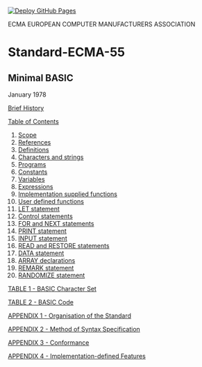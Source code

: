 [![Deploy GitHub Pages](https://github.com/Marcussacapuces91/Standard-ECMA-55/actions/workflows/jekyll-gh-pages.yml/badge.svg)](https://github.com/Marcussacapuces91/Standard-ECMA-55/actions/workflows/jekyll-gh-pages.yml)

ECMA
EUROPEAN COMPUTER MANUFACTURERS ASSOCIATION

# Standard-ECMA-55
## Minimal BASIC

January 1978

[Brief History](brief_history.md)

[Table of Contents](table_of_contents.md)

  1. [Scope](1_scope.md)
  2. [References](2_references.md)
  3. [Definitions](3_definitions.md)
  4. [Characters and strings](4_chracters_and_strings.md)
  5. [Programs](5_programs.md)
  6. [Constants](6_constants.md)
  7. [Variables](7_variables.md)
  8. [Expressions](8_expressions.md)
  9. [Implementation supplied functions](9_implementation_supplied_functions.md)
  10. [User defined functions](10_user_defined_functions.md)
  11. [LET statement](11_let_statement.md)
  12. [Control statements](12_control_statement.md)
  13. [FOR and NEXT statements](13_for_and_next_statements.md)
  14. [PRINT statement](14_print_statement.md)
  15. [INPUT statement](15_input_statement.md)
  16. [READ and RESTORE statements](16_read_and_restore_statements.md)
  17. [DATA statement](17_data_statement.md)
  18. [ARRAY declarations](18_array_declarations.md)
  19. [REMARK statement](19_remark_statement.md)
  20. [RANDOMIZE statement](20_randomize_statement.md)

[TABLE 1 - BASIC Character Set](basic_character_set.md)

[TABLE 2 - BASIC Code](basic_code.md)

[APPENDIX 1 - Organisation of the Standard](organisation_of_the_standard.md)

[APPENDIX 2 - Method of Syntax Specification](method_of_syntax_specification.md)

[APPENDIX 3 - Conformance](conformance.md)

[APPENDIX 4 - Implementation-defined Features](implementation_defined_features.md)
